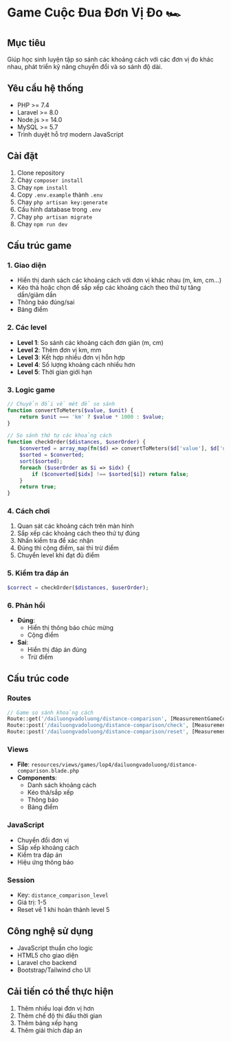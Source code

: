 # Game Cuộc Đua Đơn Vị Đo 🏎️

## Mục tiêu
Giúp học sinh luyện tập so sánh các khoảng cách với các đơn vị đo khác nhau, phát triển kỹ năng chuyển đổi và so sánh độ dài.

## Yêu cầu hệ thống
- PHP >= 7.4
- Laravel >= 8.0
- Node.js >= 14.0
- MySQL >= 5.7
- Trình duyệt hỗ trợ modern JavaScript

## Cài đặt
1. Clone repository
2. Chạy `composer install`
3. Chạy `npm install`
4. Copy `.env.example` thành `.env`
5. Chạy `php artisan key:generate`
6. Cấu hình database trong `.env`
7. Chạy `php artisan migrate`
8. Chạy `npm run dev`

## Cấu trúc game

### 1. Giao diện
- Hiển thị danh sách các khoảng cách với đơn vị khác nhau (m, km, cm...)
- Kéo thả hoặc chọn để sắp xếp các khoảng cách theo thứ tự tăng dần/giảm dần
- Thông báo đúng/sai
- Bảng điểm

### 2. Các level
- **Level 1**: So sánh các khoảng cách đơn giản (m, cm)
- **Level 2**: Thêm đơn vị km, mm
- **Level 3**: Kết hợp nhiều đơn vị hỗn hợp
- **Level 4**: Số lượng khoảng cách nhiều hơn
- **Level 5**: Thời gian giới hạn

### 3. Logic game
```php
// Chuyển đổi về mét để so sánh
function convertToMeters($value, $unit) {
    return $unit === 'km' ? $value * 1000 : $value;
}

// So sánh thứ tự các khoảng cách
function checkOrder($distances, $userOrder) {
    $converted = array_map(fn($d) => convertToMeters($d['value'], $d['unit']), $distances);
    $sorted = $converted;
    sort($sorted);
    foreach ($userOrder as $i => $idx) {
        if ($converted[$idx] !== $sorted[$i]) return false;
    }
    return true;
}
```

### 4. Cách chơi
1. Quan sát các khoảng cách trên màn hình
2. Sắp xếp các khoảng cách theo thứ tự đúng
3. Nhấn kiểm tra để xác nhận
4. Đúng thì cộng điểm, sai thì trừ điểm
5. Chuyển level khi đạt đủ điểm

### 5. Kiểm tra đáp án
```php
$correct = checkOrder($distances, $userOrder);
```

### 6. Phản hồi
- **Đúng**: 
  - Hiển thị thông báo chúc mừng
  - Cộng điểm
- **Sai**: 
  - Hiển thị đáp án đúng
  - Trừ điểm

## Cấu trúc code

### Routes
```php
// Game so sánh khoảng cách
Route::get('/dailuongvadoluong/distance-comparison', [MeasurementGameController::class, 'distanceComparisonGame']);
Route::post('/dailuongvadoluong/distance-comparison/check', [MeasurementGameController::class, 'checkDistanceComparisonAnswer']);
Route::post('/dailuongvadoluong/distance-comparison/reset', [MeasurementGameController::class, 'resetDistanceComparisonGame']);
```

### Views
- **File**: `resources/views/games/lop4/dailuongvadoluong/distance-comparison.blade.php`
- **Components**:
  - Danh sách khoảng cách
  - Kéo thả/sắp xếp
  - Thông báo
  - Bảng điểm

### JavaScript
- Chuyển đổi đơn vị
- Sắp xếp khoảng cách
- Kiểm tra đáp án
- Hiệu ứng thông báo

### Session
- Key: `distance_comparison_level`
- Giá trị: 1-5
- Reset về 1 khi hoàn thành level 5

## Công nghệ sử dụng
- JavaScript thuần cho logic
- HTML5 cho giao diện
- Laravel cho backend
- Bootstrap/Tailwind cho UI

## Cải tiến có thể thực hiện
1. Thêm nhiều loại đơn vị hơn
2. Thêm chế độ thi đấu thời gian
3. Thêm bảng xếp hạng
4. Thêm giải thích đáp án 